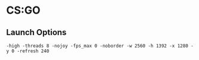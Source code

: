 # CS:GO

## Launch Options
```
-high -threads 8 -nojoy -fps_max 0 -noborder -w 2560 -h 1392 -x 1280 -y 0 -refresh 240
```
